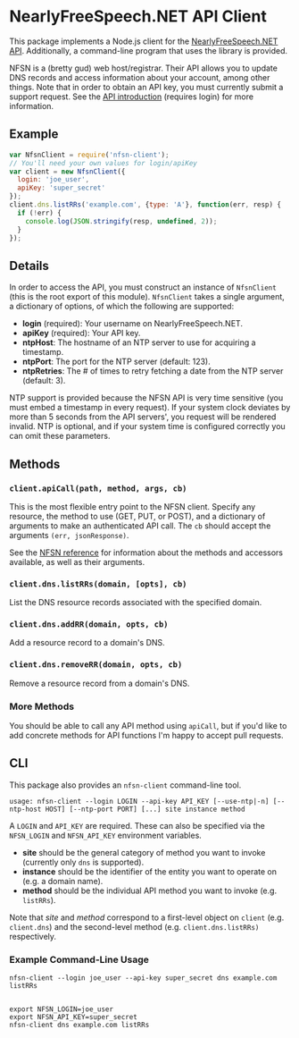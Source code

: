 NearlyFreeSpeech.NET API Client
===

This package implements a Node.js client for the [NearlyFreeSpeech.NET](https://www.nearlyfreespeech.net/)
[API](https://members.nearlyfreespeech.net/wiki/API/Introduction). Additionally, a command-line program
that uses the library is provided.

NFSN is a (bretty gud) web host/registrar. Their API allows you to update DNS records and access
information about your account, among other things. Note that in order to obtain an API key, you
must currently submit a support request. See the
[API introduction](https://members.nearlyfreespeech.net/wiki/API/Introduction) (requires login) for more information.

Example
---

```js
var NfsnClient = require('nfsn-client');
// You'll need your own values for login/apiKey
var client = new NfsnClient({
  login: 'joe_user',
  apiKey: 'super_secret'
});
client.dns.listRRs('example.com', {type: 'A'}, function(err, resp) {
  if (!err) {
    console.log(JSON.stringify(resp, undefined, 2));
  }
});
```

Details
---

In order to access the API, you must construct an instance of `NfsnClient` (this is the
root export of this module). `NfsnClient` takes a single argument, a dictionary of options,
of which the following are supported:

- **login** (required): Your username on NearlyFreeSpeech.NET.
- **apiKey** (required): Your API key.
- **ntpHost**: The hostname of an NTP server to use for acquiring a timestamp.
- **ntpPort**: The port for the NTP server (default: 123).
- **ntpRetries**: The # of times to retry fetching a date from the NTP server (default: 3).

NTP support is provided because the NFSN API is very time sensitive (you must embed a
timestamp in every request). If your system clock deviates by more than 5 seconds from
the API servers', you request will be rendered invalid. NTP is optional, and if your
system time is configured correctly you can omit these parameters.

Methods
---

### `client.apiCall(path, method, args, cb)`

This is the most flexible entry point to the NFSN client. Specify any resource,
the method to use (GET, PUT, or POST), and a dictionary of arguments to make an
authenticated API call. The `cb` should accept the arguments `(err, jsonResponse)`.

See the [NFSN reference](https://members.nearlyfreespeech.net/wiki/API/Reference) for
information about the methods and accessors available, as well as their arguments.

### `client.dns.listRRs(domain, [opts], cb)`

List the DNS resource records associated with the specified domain.

### `client.dns.addRR(domain, opts, cb)`

Add a resource record to a domain's DNS.

### `client.dns.removeRR(domain, opts, cb)`

Remove a resource record from a domain's DNS.

### More Methods

You should be able to call any API method using `apiCall`, but if you'd like
to add concrete methods for API functions I'm happy to accept pull requests.

CLI
---

This package also provides an `nfsn-client` command-line tool.

    usage: nfsn-client --login LOGIN --api-key API_KEY [--use-ntp|-n] [--ntp-host HOST] [--ntp-port PORT] [...] site instance method

A `LOGIN` and `API_KEY` are required. These can also be specified via the
`NFSN_LOGIN` and `NFSN_API_KEY` environment variables.

- **site** should be the general category of method you want to invoke (currently only `dns`
  is supported).
- **instance** should be the identifier of the entity you want to operate on (e.g. a domain name).
- **method** should be the individual API method you want to invoke (e.g. `listRRs`).

Note that _site_ and _method_ correspond to a first-level object on `client` (e.g. `client.dns`)
and the second-level method (e.g. `client.dns.listRRs)` respectively.

### Example Command-Line Usage

    nfsn-client --login joe_user --api-key super_secret dns example.com listRRs


    export NFSN_LOGIN=joe_user
    export NFSN_API_KEY=super_secret
    nfsn-client dns example.com listRRs


